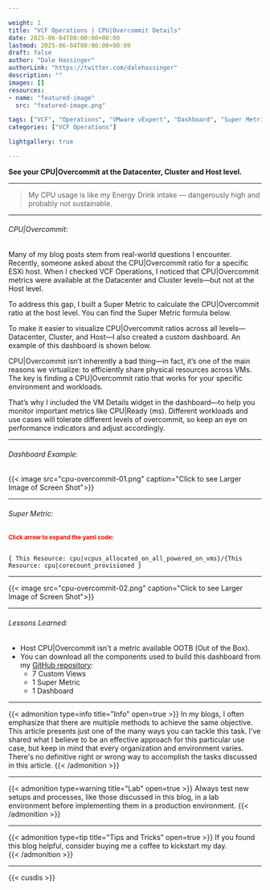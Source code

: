```yaml
---

weight: 1
title: "VCF Operations | CPU|Overcommit Details"
date: 2025-06-04T00:00:00+00:00
lastmod: 2025-06-04T00:00:00+00:00
draft: false
author: "Dale Hassinger"
authorLink: "https://twitter.com/dalehassinger"
description: ""
images: []
resources:
- name: "featured-image"
  src: "featured-image.png"

tags: ["VCF", "Operations", "VMware vExpert", "Dashboard", "Super Metric"]
categories: ["VCF Operations"]

lightgallery: true

---
```


**See your CPU|Overcommit at the Datacenter, Cluster and Host level.**

<!--more-->

---

>My CPU usage is like my Energy Drink intake — dangerously high and probably not sustainable.

---

###### CPU|Overcommit:  

Many of my blog posts stem from real-world questions I encounter. Recently, someone asked about the CPU|Overcommit ratio for a specific ESXi host. When I checked VCF Operations, I noticed that CPU|Overcommit metrics were available at the Datacenter and Cluster levels—but not at the Host level.  

To address this gap, I built a Super Metric to calculate the CPU|Overcommit ratio at the host level. You can find the Super Metric formula below.  

To make it easier to visualize CPU|Overcommit ratios across all levels—Datacenter, Cluster, and Host—I also created a custom dashboard. An example of this dashboard is shown below.  

CPU|Overcommit isn’t inherently a bad thing—in fact, it’s one of the main reasons we virtualize: to efficiently share physical resources across VMs. The key is finding a CPU|Overcommit ratio that works for your specific environment and workloads.  

That’s why I included the VM Details widget in the dashboard—to help you monitor important metrics like CPU|Ready (ms). Different workloads and use cases will tolerate different levels of overcommit, so keep an eye on performance indicators and adjust accordingly.  

---

###### Dashboard Example:  


{{< image src="cpu-overcommit-01.png" caption="Click to see Larger Image of Screen Shot">}}  

---

###### Super Metric:  


<small><span style="color: red; font-weight: bold;">Click arrow to expand the yaml code:</span></small>  
```SuperMetric

{‌ This Resource: ‌cpu|vcpus_allocated_on_all_powered_on_vms}/{‌This Resource: ‌cpu|corecount_provisioned }

```  

---

{{< image src="cpu-overcommit-02.png" caption="Click to see Larger Image of Screen Shot">}}  


---

###### Lessons Learned:

* Host CPU|Overcommit isn't a metric available OOTB (Out of the Box).  
* You can download all the components used to build this dashboard from my [GitHub repository](https://github.com/dalehassinger/unlocking-the-potential/tree/main/VMware-Aria-Operations/Dashboards/CPU-Overcommit):
  - 7 Custom Views  
  - 1 Super Metric  
  - 1 Dashboard  

---

{{< admonition type=info title="Info" open=true >}}
In my blogs, I often emphasize that there are multiple methods to achieve the same objective. This article presents just one of the many ways you can tackle this task. I've shared what I believe to be an effective approach for this particular use case, but keep in mind that every organization and environment varies. There's no definitive right or wrong way to accomplish the tasks discussed in this article.
{{< /admonition >}}

---

{{< admonition type=warning title="Lab" open=true >}}
Always test new setups and processes, like those discussed in this blog, in a lab environment before implementing them in a production environment.
{{< /admonition >}}

---

{{< admonition type=tip title="Tips and Tricks" open=true >}}
If you found this blog helpful, consider buying me a coffee to kickstart my day.  
{{< /admonition >}}

<center>
<script type="text/javascript" src="https://cdnjs.buymeacoffee.com/1.0.0/button.prod.min.js" data-name="bmc-button" data-slug="dalehassinger" data-color="#FFDD00" data-emoji=""  data-font="Cookie" data-text="Buy me a coffee" data-outline-color="#000000" data-font-color="#000000" data-coffee-color="#ffffff" ></script>
</center>

---

{{< cusdis >}}